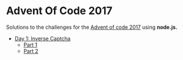 # Advent Of Code 2017
Solutions to the challenges for the [Advent of code 2017](http://adventofcode.com/2017 "Advent of Code 2017") using **node.js.**

* [Day 1: Inverse Captcha](/01/)
  * [Part 1](/01/app1.js)
  * [Part 2](/01/app2.js)
